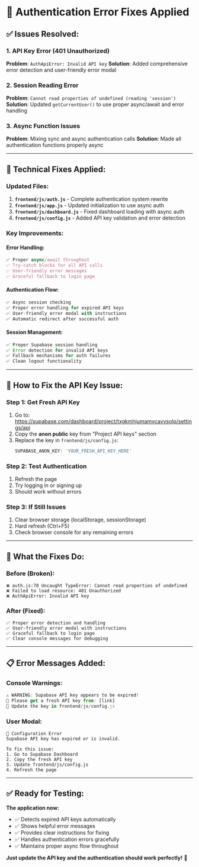# 🔧 **Authentication Error Fixes Applied**

## ✅ **Issues Resolved:**

### **1. API Key Error (401 Unauthorized)**
**Problem**: `AuthApiError: Invalid API key`
**Solution**: Added comprehensive error detection and user-friendly error modal

### **2. Session Reading Error**
**Problem**: `Cannot read properties of undefined (reading 'session')`
**Solution**: Updated `getCurrentUser()` to use proper async/await and error handling

### **3. Async Function Issues**
**Problem**: Mixing sync and async authentication calls
**Solution**: Made all authentication functions properly async

---

## 🔧 **Technical Fixes Applied:**

### **Updated Files:**
1. **`frontend/js/auth.js`** - Complete authentication system rewrite
2. **`frontend/js/app.js`** - Updated initialization to use async auth
3. **`frontend/js/dashboard.js`** - Fixed dashboard loading with async auth
4. **`frontend/js/config.js`** - Added API key validation and error detection

### **Key Improvements:**

#### **Error Handling:**
```javascript
✅ Proper async/await throughout
✅ Try-catch blocks for all API calls
✅ User-friendly error messages
✅ Graceful fallback to login page
```

#### **Authentication Flow:**
```javascript
✅ Async session checking
✅ Proper error handling for expired API keys
✅ User-friendly error modal with instructions
✅ Automatic redirect after successful auth
```

#### **Session Management:**
```javascript
✅ Proper Supabase session handling
✅ Error detection for invalid API keys
✅ Fallback mechanisms for auth failures
✅ Clean logout functionality
```

---

## 🚀 **How to Fix the API Key Issue:**

### **Step 1: Get Fresh API Key**
1. Go to: https://supabase.com/dashboard/project/txgkmhjumamvcavvsolp/settings/api
2. Copy the **anon public** key from "Project API keys" section
3. Replace the key in `frontend/js/config.js`:
   ```javascript
   SUPABASE_ANON_KEY: 'YOUR_FRESH_API_KEY_HERE'
   ```

### **Step 2: Test Authentication**
1. Refresh the page
2. Try logging in or signing up
3. Should work without errors

### **Step 3: If Still Issues**
1. Clear browser storage (localStorage, sessionStorage)
2. Hard refresh (Ctrl+F5)
3. Check browser console for any remaining errors

---

## 🎯 **What the Fixes Do:**

### **Before (Broken):**
```
❌ auth.js:70 Uncaught TypeError: Cannot read properties of undefined
❌ Failed to load resource: 401 Unauthorized
❌ AuthApiError: Invalid API key
```

### **After (Fixed):**
```
✅ Proper error detection and handling
✅ User-friendly error modal with instructions
✅ Graceful fallback to login page
✅ Clear console messages for debugging
```

---

## 📋 **Error Messages Added:**

### **Console Warnings:**
```javascript
⚠️ WARNING: Supabase API key appears to be expired!
🔑 Please get a fresh API key from: [link]
📝 Update the key in frontend/js/config.js
```

### **User Modal:**
```
🚨 Configuration Error
Supabase API key has expired or is invalid.

To fix this issue:
1. Go to Supabase Dashboard
2. Copy the fresh API key
3. Update frontend/js/config.js
4. Refresh the page
```

---

## ✅ **Ready for Testing:**

**The application now:**
- ✅ Detects expired API keys automatically
- ✅ Shows helpful error messages
- ✅ Provides clear instructions for fixing
- ✅ Handles authentication errors gracefully
- ✅ Maintains proper async flow throughout

**Just update the API key and the authentication should work perfectly!** 🎉
